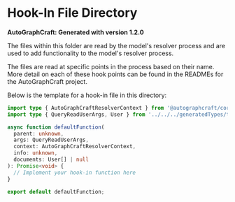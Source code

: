 # Hook-In File Directory

**AutoGraphCraft: Generated with version 1.2.0**

The files within this folder are read by the model's resolver process and are used to add functionality to the model's resolver process.

The files are read at specific points in the process based on their name. More detail on each of these hook points can be found in the READMEs for the AutoGraphCraft project.

Below is the template for a hook-in file in this directory:

```typescript
import type { AutoGraphCraftResolverContext } from '@autographcraft/core';
import type { QueryReadUserArgs, User } from '../../../generatedTypes/typescriptTypes';

async function defaultFunction(
  parent: unknown,
  args: QueryReadUserArgs,
  context: AutoGraphCraftResolverContext,
  info: unknown,
  documents: User[] | null
): Promise<void> {
  // Implement your hook-in function here
}

export default defaultFunction;
```

